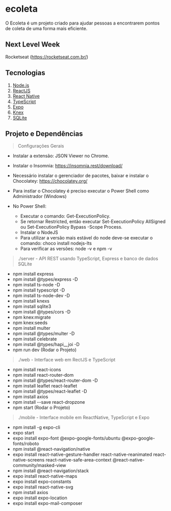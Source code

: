 # ecoleta
O Ecoleta é um projeto criado para ajudar pessoas a encontrarem pontos de coleta de uma forma mais eficiente.

## Next Level Week 
Rocketseat (https://rocketseat.com.br/) 

## Tecnologias

1. [Node.js](https://nodejs.org/en/)
2. [ReactJS](https://reactjs.org)
3. [React Native](https://facebook.github.io/react-native/)
4. [TypeScript](https://www.typescriptlang.org/)
5. [Expo](https://expo.io/)
6. [Knex](http://knexjs.org/)
7. [SQLite](https://www.sqlite.org/index.html)

## Projeto e Dependências

>Configurações Gerais

- Instalar a extensão: JSON Viewer no Chrome.
- Instalar o Insomnia: https://insomnia.rest/download/
- Necessário instalar o gerenciador de pacotes, baixar e instalar o Chocolatey: https://chocolatey.org/
- Para instlar o Chocolatey é preciso executar o Power Shell como Administrador (Windows)

- No Power Shell:
  - Executar o comando: Get-ExecutionPolicy. 
  - Se retornar Restricted, então executar Set-ExecutionPolicy AllSigned ou Set-ExecutionPolicy Bypass -Scope Process.
  - Instalar o NodeJS
  - Para utilizar a versão mais estável do node deve-se executar o comando: choco install nodejs-lts
  - Para verificar as versões: node -v e npm -v

>./server - API REST usando TypeScript, Express e banco de dados SQLite

- npm install express
- npm install @types/express -D
- npm install ts-node -D
- npm install typescript -D
- npm install ts-node-dev -D 
- npm install knexs
- npm install sqlite3
- npm install @types/cors -D
- npm knex:migrate
- npm knex:seeds
- npm install multer 
- npm install @types/multer -D
- npm install celebrate
- npm install @types/hapi__joi -D
- npm run dev (Rodar o Projeto)

>./web - Interface web em RectJS e TypeScript

- npm install react-icons 
- npm install react-router-dom 
- npm install @types/react-router-dom -D
- npm install leaflet react-leaflet
- npm install @types/react-leaflet -D
- npm install axios
- npm install --save react-dropzone
- npm start (Rodar o Projeto)

>./mobile - Interface mobile em ReactNative, TypeScript e Expo 

- npm install -g expo-cli
- expo start
- expo install expo-font @expo-google-fonts/ubuntu @expo-google-fonts/roboto
- npm install @react-navigation/native
- expo install react-native-gesture-handler react-native-reanimated react-native-screens react-native-safe-area-context @react-native-community/masked-view
- npm install @react-navigation/stack
- expo install react-native-maps
- expo install expo-constants
- expo install react-native-svg
- npm install axios
- expo install expo-location
- expo install expo-mail-composer
